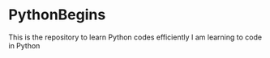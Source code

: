 # PythonBegins
This is the repository to learn Python codes efficiently
I am learning to code in Python
